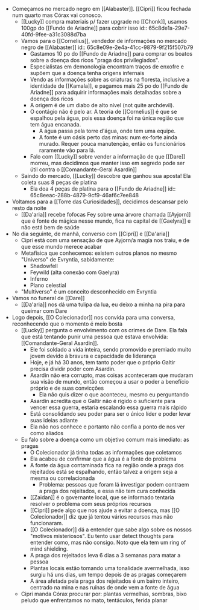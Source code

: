 - Começamos no mercado negro em [[Alabaster]]. [[Cipri]] ficou fechada num quarto mas Córax vai conosco.
	- [[Lucky]] compra materiais p/ fazer upgrade no [[Chonk]], usamos 100gp do [[Fundo de Ariadne]] para cobrir isso
	  id:: 65c8de1a-29e7-40fd-9fee-a31c3088d7ba
	- Vamos para o [[Cornelius]], vendedor de informações no mercado negro de [[Alabaster]]
	  id:: 65c8e09e-2e4a-41cc-9879-9f215f507b79
		- Gastamos 10 po do [[Fundo de Ariadne]] para comprar os boatos sobre a doença dos ricos "praga dos privilegiados".
		- Especialistas em demonologia encontram traços de enxofre e supõem que a doença tenha origens infernais
		- Vendo as informações sobre as criaturas na floresta, inclusive a identidade de [[Kamala]], e pagamos mais 25 po do [[Fundo de Ariadne]] para adquirir informações mais detalhadas sobre a doença dos ricos
		- A origem é de um diabo de alto nível (not quite archdevil).
		- O contágio não é pelo ar. A teoria de [[Cornelius]] é que se espalhou pela água, pois essa doença foi na única região que tem água encanada.
			- A água passa pela torre d'água, onde tem uma equipe.
			- A fonte é um oásis perto das minas: num ex-forte ainda murado. Requer pouca manutenção, então os funcionários raramente vão para lá.
		- Falo com [[Lucky]] sobre vender a informação de que [[Dare]] morreu, mas decidimos que manter isso em segredo pode ser útil contra o [[Comandante-Geral Asardin]]
	- Saindo do mercado, [[Lucky]] descobre que ganhou sua aposta! Ela coleta suas 8 peças de platina
		- Ela doa 4 peças de platina para o [[Fundo de Ariadne]]
		  id:: 65c8eeac-288b-4879-9cf9-46af6c7ee848
- Voltamos para a [[Torre das Curiosidades]], decidimos descansar pelo resto da noite
	- [[Da'aria]] recebe fofocas Fey sobre uma árvore chamada [[Ayjorn]] que é fonte de mágica nesse mundo, fica na capital de [[Gaelyra]] e não está bem de saúde
- No dia seguinte, de manhã, converso com [[Cipri]] e [[Da'aria]]
	- Cipri está com uma sensação de que Ayjorn/a magia nos traiu, e de que esse mundo merece acabar
	- Metafísica que conhecemos: existem outros planos no mesmo "Universo" de Evryntia, sabidamente:
		- Shadowfell
		- Feywild (alta conexão com Gaelyra)
		- Inferno
		- Plano celestial
	- "Multiverso" é um conceito desconhecido em Evryntia
- Vamos no funeral de [[Dare]]
	- [[Da'aria]] nos dá uma tulipa da lua, eu deixo a minha na pira para queimar com Dare
- Logo depois, [[O Colecionador]] nos convida para uma conversa, reconhecendo que o momento é meio bosta
	- [[Lucky]] pergunta o envolvimento com os crimes de Dare. Ela fala que está tentando punir uma pessoa que estava envolvida: [[Comandante-Geral Asardin]].
		- Ele foi soldado a vida inteira, sendo promovido e premiado muito jovem devido à bravura e capacidade de liderança
		- Hoje, e já há 30 anos, tem tanto poder que o próprio Galtir precisa dividir poder com Asardin.
		- Asardin não era corrupto, mas coisas aconteceram que mudaram sua visão de mundo, então começou a usar o poder a benefício próprio e de suas convicções
			- Ela não quis dizer o que aconteceu, mesmo eu perguntando
		- Asardin acredita que o Galtir não é rígido o suficiente para vencer essa guerra, estaria escalando essa guerra mais rápido
		- Está consolidando seu poder para ser o único líder e poder levar suas ideias adiante
		- Ela não nos conhece e portanto não confia a ponto de nos ver como aliados
	- Eu falo sobre a doença como um objetivo comum mais imediato: as pragas
		- O Colecionador já tinha todas as informações que coletamos
		- Ela acabou de confirmar que a água é a fonte do problema
		- A fonte da água contaminada fica na região onde a praga dos rejeitados está se espalhando, então talvez a origem seja a mesma ou correlacionada
			- Problema: pessoas que foram lá investigar podem contraem a praga dos rejeitados, e essa não tem cura conhecida
		- [[Zaidan]] é o governante local, que se informado tentaria resolver o problema com seus próprios recursos
		- [[Cipri]] pede algo que nos ajude a evitar a doença, mas [[O Colecionador]] diz que já tentou vários recursos mas não funcionaram.
		- [[O Colecionador]] dá a entender que sabe algo sobre os nossos "motivos misteriosos". Eu tento usar detect thoughts para entender como, mas não consigo. Noto que ela tem um ring of mind shielding.
		- A praga dos rejeitados leva 6 dias a 3 semanas para matar a pessoa
		- Plantas locais estão tomando uma tonalidade avermelhada, isso surgiu há uns dias, um tempo depois de as pragas começarem
		- A área afetada pela praga dos rejeitados é um bairro inteiro, centrado na mina e nas ruínas de onde vem a fonte de água
	- Cipri manda Córax procurar por: plantas vermelhas, sombras, bixo peludo que enfrentamos no mato, tentáculos, ferida planar